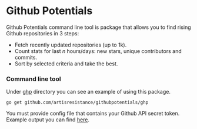# Github Potentials

Github Potentials command line tool is package that allows you to find rising Github repositories in 3 steps:
  - Fetch recently updated repositories (up to 1k).
  - Count stats for last *n* hours/days: new stars, unique contributors and commits.
  - Sort by selected criteria and take the best.

### Command line tool
Under [ghp](https://github.com/ArtIsResistance/GithubPotentials/tree/master/ghp/main.go) directory you can see an example of using this package.

`go get github.com/artisresistance/githubpotentials/ghp`

You must provide config file that contains your Github API secret token.
Example output you can find [here](https://githubpotentials.azurewebsites.net/data.json).
